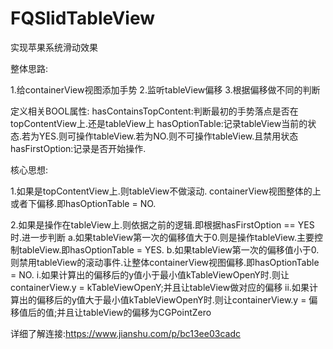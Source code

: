 # FQSlidTableView
实现苹果系统滑动效果

整体思路:

1.给containerView视图添加手势
2.监听tableView偏移
3.根据偏移做不同的判断

定义相关BOOL属性:
hasContainsTopContent:判断最初的手势落点是否在topContentView上.还是tableView上
hasOptionTable:记录tableView当前的状态.若为YES.则可操作tableView.若为NO.则不可操作tableView.且禁用状态
hasFirstOption:记录是否开始操作.

核心思想:

1.如果是topContentView上.则tableView不做滚动. containerView视图整体的上或者下偏移.即hasOptionTable = NO.

2.如果是操作在tableView上.则依据之前的逻辑.即根据hasFirstOption == YES时.进一步判断
a.如果tableView第一次的偏移值大于0.则是操作tableView.主要控制tableView.即hasOptionTable = YES.
b.如果tableView第一次的偏移值小于0.则禁用tableView的滚动事件.让整体containerView视图偏移.即hasOptionTable = NO.
i.如果计算出的偏移后的y值小于最小值kTableViewOpenY时.则让containerView.y = kTableViewOpenY;并且让tableView做对应的偏移
ii.如果计算出的偏移后的y值大于最小值kTableViewOpenY时.则让containerView.y = 偏移值后的值;并且让tableView的偏移为CGPointZero

详细了解连接:https://www.jianshu.com/p/bc13ee03cadc
